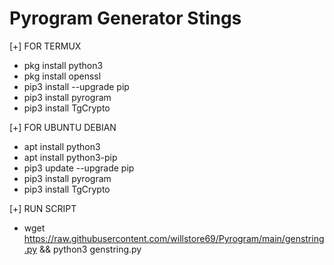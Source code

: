 # Pyrogram Generator Stings

[+] FOR TERMUX
- pkg install python3
- pkg install openssl
- pip3 install --upgrade pip
- pip3 install pyrogram
- pip3 install TgCrypto

[+] FOR UBUNTU DEBIAN
- apt install python3
- apt install python3-pip
- pip3 update --upgrade pip
- pip3 install pyrogram
- pip3 install TgCrypto

[+] RUN SCRIPT
- wget 
https://raw.githubusercontent.com/willstore69/Pyrogram/main/genstring.py && python3 genstring.py
